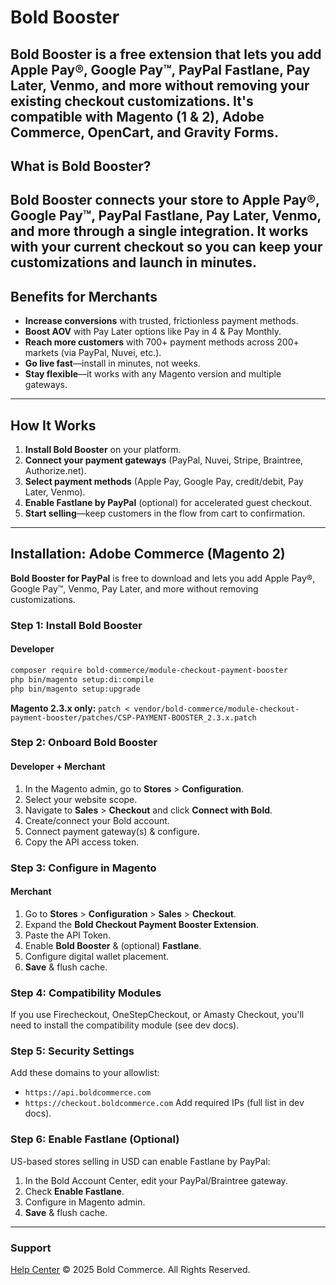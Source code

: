 # Bold Booster
**Bold Booster** is a free extension that lets you add **Apple Pay®, Google Pay™, PayPal Fastlane, Pay Later, Venmo**, and more without removing your existing checkout customizations.
It's compatible with **Magento (1 & 2)**, **Adobe Commerce**, **OpenCart**, and **Gravity Forms**.
-----
## What is Bold Booster?
Bold Booster connects your store to **Apple Pay®, Google Pay™, PayPal Fastlane, Pay Later, Venmo**, and more through a **single integration**. It works with your current checkout so you can keep your customizations and launch in minutes.
-----
## Benefits for Merchants
  * **Increase conversions** with trusted, frictionless payment methods.
  * **Boost AOV** with Pay Later options like Pay in 4 & Pay Monthly.
  * **Reach more customers** with 700+ payment methods across 200+ markets (via PayPal, Nuvei, etc.).
  * **Go live fast**—install in minutes, not weeks.
  * **Stay flexible**—it works with any Magento version and multiple gateways.
-----
## How It Works
1.  **Install Bold Booster** on your platform.
2.  **Connect your payment gateways** (PayPal, Nuvei, Stripe, Braintree, Authorize.net).
3.  **Select payment methods** (Apple Pay, Google Pay, credit/debit, Pay Later, Venmo).
4.  **Enable Fastlane by PayPal** (optional) for accelerated guest checkout.
5.  **Start selling**—keep customers in the flow from cart to confirmation.
-----
## Installation: Adobe Commerce (Magento 2)
**Bold Booster for PayPal** is free to download and lets you add Apple Pay®, Google Pay™, Venmo, Pay Later, and more without removing customizations.
### Step 1: Install Bold Booster
#### Developer
```bash
composer require bold-commerce/module-checkout-payment-booster
php bin/magento setup:di:compile
php bin/magento setup:upgrade
```
**Magento 2.3.x only:**
`patch < vendor/bold-commerce/module-checkout-payment-booster/patches/CSP-PAYMENT-BOOSTER_2.3.x.patch`
### Step 2: Onboard Bold Booster
#### Developer + Merchant
1.  In the Magento admin, go to **Stores** \> **Configuration**.
2.  Select your website scope.
3.  Navigate to **Sales** \> **Checkout** and click **Connect with Bold**.
4.  Create/connect your Bold account.
5.  Connect payment gateway(s) & configure.
6.  Copy the API access token.
### Step 3: Configure in Magento
#### Merchant
1.  Go to **Stores** \> **Configuration** \> **Sales** \> **Checkout**.
2.  Expand the **Bold Checkout Payment Booster Extension**.
3.  Paste the API Token.
4.  Enable **Bold Booster** & (optional) **Fastlane**.
5.  Configure digital wallet placement.
6.  **Save** & flush cache.
### Step 4: Compatibility Modules
If you use Firecheckout, OneStepCheckout, or Amasty Checkout, you'll need to install the compatibility module (see dev docs).
### Step 5: Security Settings
Add these domains to your allowlist:
  * `https://api.boldcommerce.com`
  * `https://checkout.boldcommerce.com`
Add required IPs (full list in dev docs).
### Step 6: Enable Fastlane (Optional)
US-based stores selling in USD can enable Fastlane by PayPal:
1.  In the Bold Account Center, edit your PayPal/Braintree gateway.
2.  Check **Enable Fastlane**.
3.  Configure in Magento admin.
4.  **Save** & flush cache.
-----
### Support
[Help Center](https://boldcommerce.com)
© 2025 Bold Commerce. All Rights Reserved.
